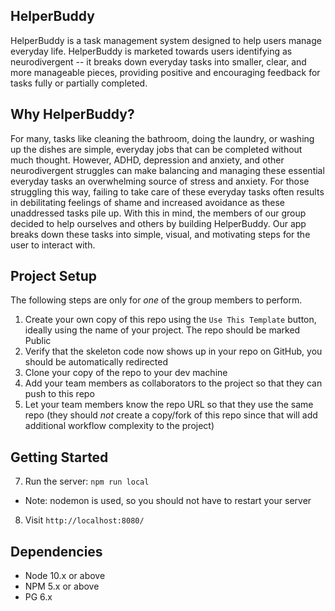 ## HelperBuddy

HelperBuddy is a task management system designed to help users manage everyday life.
HelperBuddy is marketed towards users identifying as neurodivergent -- it breaks down everyday tasks into smaller, clear, and more manageable pieces, providing positive and encouraging feedback for tasks fully or partially completed.

## Why HelperBuddy?

For many, tasks like cleaning the bathroom, doing the laundry, or washing up the dishes are simple, everyday jobs that can be completed without much thought. However, ADHD, depression and anxiety, and other neurodivergent struggles can make balancing and managing these essential everyday tasks an overwhelming source of stress and anxiety. For those struggling this way, failing to take care of these everyday tasks often results in debilitating feelings of shame and increased avoidance as these unaddressed tasks pile up. 
With this in mind, the members of our group decided to help ourselves and others by building HelperBuddy. Our app breaks down these tasks into simple, visual, and motivating steps for the user to interact with. 

## Project Setup

The following steps are only for _one_ of the group members to perform.

1. Create your own copy of this repo using the `Use This Template` button, ideally using the name of your project. The repo should be marked Public
2. Verify that the skeleton code now shows up in your repo on GitHub, you should be automatically redirected
3. Clone your copy of the repo to your dev machine
4. Add your team members as collaborators to the project so that they can push to this repo
5. Let your team members know the repo URL so that they use the same repo (they should _not_ create a copy/fork of this repo since that will add additional workflow complexity to the project)


## Getting Started

7. Run the server: `npm run local`
  - Note: nodemon is used, so you should not have to restart your server
8. Visit `http://localhost:8080/`


## Dependencies

- Node 10.x or above
- NPM 5.x or above
- PG 6.x
